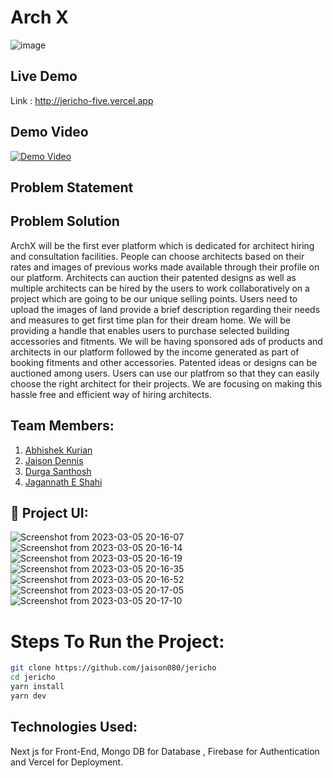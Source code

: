 # Arch X

![image](https://user-images.githubusercontent.com/93505829/222967645-95c952a5-c1b2-4700-9df0-b853b432000f.png)

## Live Demo

Link : http://jericho-five.vercel.app

## Demo Video

[![Demo Video](https://img.youtube.com/vi/9TCfOUj2SMw/0.jpg)](https://www.youtube.com/watch?v=9TCfOUj2SMw)

## Problem Statement


## Problem Solution

ArchX will be the first ever platform which is dedicated for architect hiring and consultation facilities. People can choose architects based on their rates and images of previous works made available through their profile on our platform. Architects can auction their patented designs as well as multiple architects can be hired by the users to work collaboratively on a project which are going to be our unique selling points. Users need to upload the images of land provide a brief description regarding their needs and measures to get first time plan for their dream home. We will be providing a handle that enables users to purchase selected building accessories and fitments. We will be having sponsored ads of products and architects in our platform followed by the income generated as part of booking fitments and other accessories. Patented ideas or designs can be auctioned among users. Users can use our platfrom so that they can easily choose the right architect for their projects. We are focusing on making this hassle free and efficient way of hiring architects.

## Team Members:

1. [Abhishek Kurian](https://github.com/omen1650ti)
2. [Jaison Dennis](https://github.com/jaison080)
3. [Durga Santhosh](https://github.com/DurgaSanthosh)
4. [Jagannath E Shahi](https://github.com/Jagannathes)

## 🔧 Project UI:

![Screenshot from 2023-03-05 20-16-07](https://user-images.githubusercontent.com/93505829/222967668-78344fd1-9065-4780-a72c-0a9f17088213.png)
![Screenshot from 2023-03-05 20-16-14](https://user-images.githubusercontent.com/93505829/222967675-6775c8ad-07b2-4a7c-9e82-9a29ec1b1a72.png)
![Screenshot from 2023-03-05 20-16-19](https://user-images.githubusercontent.com/93505829/222967691-8f92aba5-6a52-4e7b-b5e3-99de2d77c1e0.png)
![Screenshot from 2023-03-05 20-16-35](https://user-images.githubusercontent.com/93505829/222967702-a4058b97-6511-4993-acf1-718370fd9461.png)
![Screenshot from 2023-03-05 20-16-52](https://user-images.githubusercontent.com/93505829/222967715-b7d0251e-1c45-4aca-a8b1-5c8e0aece902.png)
![Screenshot from 2023-03-05 20-17-05](https://user-images.githubusercontent.com/93505829/222967721-26cefb40-2106-4a88-9561-94b83643d64f.png)
![Screenshot from 2023-03-05 20-17-10](https://user-images.githubusercontent.com/93505829/222967728-9e3340c5-d4de-404d-98d2-aa097ae49b03.png)

# Steps To Run the Project:

```bash
git clone https://github.com/jaison080/jericho
cd jericho
yarn install
yarn dev
```

## Technologies Used:

Next js for Front-End, Mongo DB for Database , Firebase for Authentication and Vercel for Deployment.
